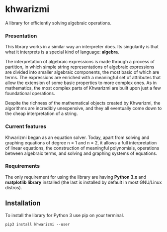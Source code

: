 # khwarizmi

A library for efficiently solving algebraic operations.

### Presentation

This library works in a similar way an interpreter does. Its singularity is that what it interprets is a special kind of language: **algebra**.  

The interpretation of algebraic expressions is made through a process of partition, in which simple string representations of algebraic expressions are divided into smaller algebraic components, the most basic of which are terms. The expressions are enriched with a meaningful set of attributes that allow the extension of some basic properties to more complex ones. As in mathematics, the most complex parts of Khwarizmi are built upon just a few foundational operations. 

Despite the richness of the mathematical objects created by Khwarizmi, the algorithms are incredibly unexpensive, and they all eventually come down to the cheap interpretation of a string.

### Current features

Khwarizmi began as an equation solver. Today, apart from solving and graphing equations of degree n = 1 and n = 2, it allows a full interpretation of linear equations, the construction of meaningful polynomials, operations between algebraic terms, and solving and graphing systems of equations.

### Requirements

The only requirement for using the library are having **Python 3.x** and **matplotlib library** installed (the last is installed by default in most GNU/Linux distros).

## Installation

To install the library for Python 3 use pip on your terminal.

    pip3 install khwarizmi --user


    


    

    
